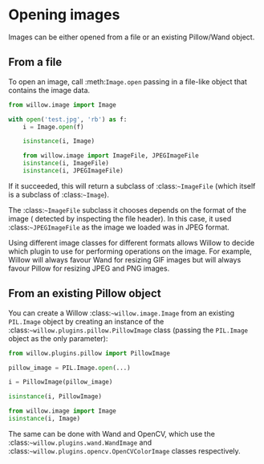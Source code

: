 # Opening images

Images can be either opened from a file or an existing Pillow/Wand object.

## From a file

To open an image, call :meth:`Image.open` passing in a file-like object that
contains the image data.

```python
from willow.image import Image

with open('test.jpg', 'rb') as f:
    i = Image.open(f)

    isinstance(i, Image)

    from willow.image import ImageFile, JPEGImageFile
    isinstance(i, ImageFile)
    isinstance(i, JPEGImageFile)
```

If it succeeded, this will return a subclass of :class:`~ImageFile` (which itself
is a subclass of :class:`~Image`).

The :class:`~ImageFile` subclass it chooses depends on the format of the image (
detected by inspecting the file header). In this case, it used
:class:`~JPEGImageFile` as the image we loaded was in JPEG format.

Using different image classes for different formats allows Willow to decide
which plugin to use for performing operations on the image. For example, Willow
will always favour Wand for resizing GIF images but will always favour Pillow
for resizing JPEG and PNG images.

## From an existing Pillow object

You can create a Willow :class:`~willow.image.Image` from an existing
``PIL.Image`` object by creating an instance of the
:class:`~willow.plugins.pillow.PillowImage` class
(passing the ``PIL.Image`` object as the only parameter):

```python
from willow.plugins.pillow import PillowImage

pillow_image = PIL.Image.open(...)

i = PillowImage(pillow_image)

isinstance(i, PillowImage)

from willow.image import Image
isinstance(i, Image)
```

The same can be done with Wand and OpenCV, which use the
:class:`~willow.plugins.wand.WandImage` and
:class:`~willow.plugins.opencv.OpenCVColorImage` classes respectively.
